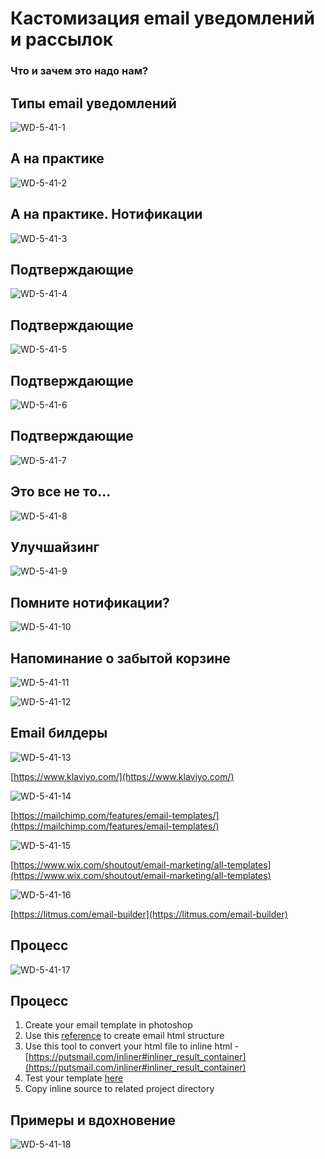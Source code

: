 # Кастомизация email уведомлений и рассылок

### Что и зачем это надо нам?

## Типы email уведомлений

![WD-5-41-1](/images/2019/05/wd-5-41-1.png)

## А на практике

![WD-5-41-2](/images/2019/05/wd-5-41-2.png)

## А на практике. Нотификации

![WD-5-41-3](/images/2019/05/wd-5-41-3.png)

## Подтверждающие

![WD-5-41-4](/images/2019/05/wd-5-41-4.png)

## Подтверждающие

![WD-5-41-5](/images/2019/05/wd-5-41-5.png)

## Подтверждающие

![WD-5-41-6](/images/2019/05/wd-5-41-6.png)

## Подтверждающие

![WD-5-41-7](/images/2019/05/wd-5-41-7.png)

## Это все не то...

![WD-5-41-8](/images/2019/05/wd-5-41-8.png)

## Улучшайзинг

![WD-5-41-9](/images/2019/05/wd-5-41-9.png)

## Помните нотификации?

![WD-5-41-10](/images/2019/05/wd-5-41-10.png)

## Напоминание о забытой корзине

![WD-5-41-11](/images/2019/05/wd-5-41-11.png)

![WD-5-41-12](/images/2019/05/wd-5-41-12.png)

## Email билдеры

![WD-5-41-13](/images/2019/05/wd-5-41-13.png)

[https://www.klaviyo.com/](https://www.klaviyo.com/)

![WD-5-41-14](/images/2019/05/wd-5-41-14.png)

[https://mailchimp.com/features/email-templates/](https://mailchimp.com/features/email-templates/)

![WD-5-41-15](/images/2019/05/wd-5-41-15.png)

[https://www.wix.com/shoutout/email-marketing/all-templates](https://www.wix.com/shoutout/email-marketing/all-templates)

![WD-5-41-16](/images/2019/05/wd-5-41-16.png)

[https://litmus.com/email-builder](https://litmus.com/email-builder)

## Процесс

![WD-5-41-17](/images/2019/05/wd-5-41-17.png)

## Процесс

1. Create your email template in photoshop
2. Use this [reference](https://templates.mailchimp.com/development/html/) to create email html structure
3. Use this tool to convert your html file to inline html - [https://putsmail.com/inliner#inliner_result_container](https://putsmail.com/inliner#inliner_result_container)
4. Test your template [here](https://putsmail.com/tests/new)
5. Copy inline source to related project directory

## Примеры и вдохновение

![WD-5-41-18](/images/2019/05/wd-5-41-18.png)
